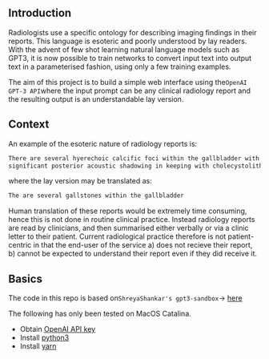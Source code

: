 ## Introduction

Radiologists use a specific ontology for describing imaging findings in their reports. This language is esoteric and poorly understood by lay readers.
With the advent of few shot learning natural language models such as GPT3, it is now possible to train networks to convert input text into output text in a parameterised fashion, using only a few training examples.

The aim of this project is to build a simple web interface using the`OpenAI GPT-3 API`where the input prompt can be any clinical radiology report and the resulting output is an understandable lay version.

## Context

An example of the esoteric nature of radiology reports is:
```markdown
There are several hyerechoic calcific foci within the gallbladder with  
significant posterior acoustic shadowing in keeping with cholecystolithiasis
```
where the lay version may be translated as:
```markdown
The are several gallstones within the gallbladder
```
Human translation of these reports would be extremely time consuming, hence this is not done in routine clinical practice. Instead radiology reports are read by clinicians, and then summarised either verbally or via a clinic letter to their patient. Current radiological practice therefore is not patient-centric in that the end-user of the service a) does not recieve their report, b) cannot be expected to understand their report even if they did receive it.



## Basics

The code in this repo is based on`ShreyaShankar's gpt3-sandbox`-> [here](https://github.com/shreyashankar/gpt3-sandbox)

The following has only been tested on MacOS Catalina.

* Obtain [OpenAI API key](https://beta.openai.com/)
* Install [python3](https://realpython.com/installing-python/) 
* Install [yarn](https://classic.yarnpkg.com/en/docs/install/#mac-stable)






